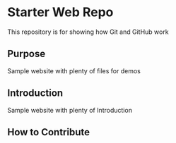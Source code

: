 # Starter Web Repo

This repository is for showing how Git and GitHub work

## Purpose

Sample website with plenty of files for demos

## Introduction
Sample website with plenty of Introduction

## How to Contribute
